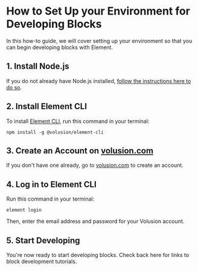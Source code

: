 # How to Set Up your Environment for Developing Blocks

In this how-to guide, we will cover setting up your environment so that you can begin developing blocks with Element.

## 1. Install Node.js
If you do not already have Node.js installed, [follow the instructions here to do so](https://nodejs.org/en/download/).

## 2. Install Element CLI
To install [Element CLI](https://github.com/volusion/element-cli), run this command in your terminal:
```
npm install -g @volusion/element-cli
```

## 3. Create an Account on [volusion.com](https://www.volusion.com/)
If you don't have one already, go to [volusion.com](https://www.volusion.com/) to create an account.

## 4. Log in to Element CLI
Run this command in your terminal:
```
element login
```
Then, enter the email address and password for your Volusion account.

## 5. Start Developing

You're now ready to start developing blocks. Check back here for links to block development tutorials.